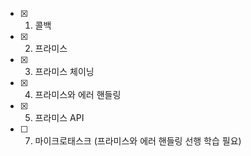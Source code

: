 - [x] 1. 콜백
- [x] 2. 프라미스
- [x] 3. 프라미스 체이닝
- [x] 4. 프라미스와 에러 핸들링
- [x] 5. 프라미스 API
- [ ] 7. 마이크로태스크 (프라미스와 에러 핸들링 선행 학습 필요)
